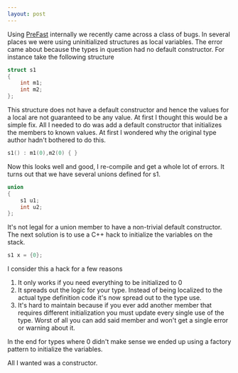 ```yaml
---
layout: post
---
```

Using [PreFast](http://research.microsoft.com/displayArticle.aspx?id=634) internally we recently came across a class of bugs.  In several places we were using uninitialized structures as local variables.  The error came about because the types in question had no default constructor.  For instance take the following structure

    
``` c++
struct s1
{
    int m1;
    int m2;
};
```

This structure does not have a default constructor and hence the values for a local are not guaranteed to be any value.  At first I thought this would be a simple fix.  All I needed to do was add a default constructor that initializes the members to known values.  At first I wondered why the original type author hadn't bothered to do this.  
    
``` c++
s1() : m1(0),m2(0) { }
```

Now this looks well and good, I re-compile and get a whole lot of errors.  It turns out that we have several unions defined for s1.

``` c++
union 
{
    s1 u1;
    int u2;
};
```

It's not legal for a union member to have a non-trivial default constructor.  The next solution is to use a C++ hack to initialize the variables on the stack.

``` c++
s1 x = {0};
```

I consider this a hack for a few reasons

1. It only works if you need everything to be initialized to 0
2. It spreads out the logic for your type.  Instead of being localized to the actual type definition code it's now spread out to the type use. 
3. It's hard to maintain because if you ever add another member that requires different initialization you must update every single use of the type.  Worst of all you can add said member and won't get a single error or warning about it. 

In the end for types where 0 didn't make sense we ended up using a factory pattern to initialize the variables.

All I wanted was a constructor.

